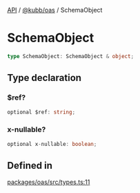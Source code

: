 [API](../../../packages.md) / [@kubb/oas](../index.md) / SchemaObject

# SchemaObject

```ts
type SchemaObject: SchemaObject & object;
```

## Type declaration

### $ref?

```ts
optional $ref: string;
```

### x-nullable?

```ts
optional x-nullable: boolean;
```

## Defined in

[packages/oas/src/types.ts:11](https://github.com/kubb-project/kubb/blob/41d5fcbd23d143293d72542efcb650e62fa3a210/packages/oas/src/types.ts#L11)
